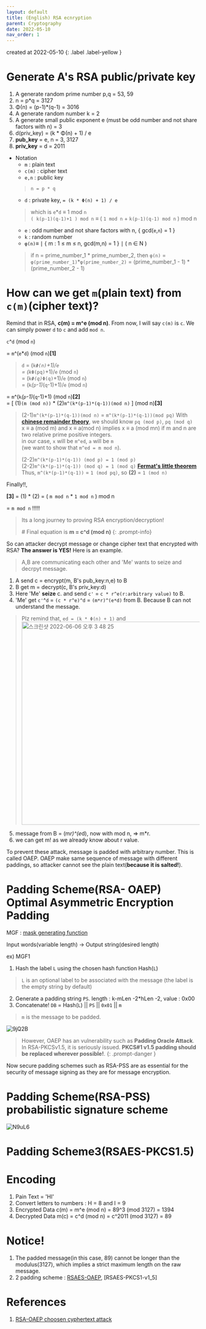 ```yaml
---
layout: default
title: (English) RSA ecnryption
parent: Cryptography
date: 2022-05-10
nav_order: 1
---
```


created at 2022-05-10
{: .label .label-yellow }


# Generate A's RSA public/private key
1. A generate random prime number p,q = 53, 59
2. n = p*q = 3127
3. Φ(n) = (p-1)*(q-1) = 3016
4. A generate random number k = 2
5. A generate small public exponent e (must be odd number and not share factors with n) = 3
6. d(priv_key) = (k * Φ(n) + 1) / e
7. __pub_key__ = e, n = 3, 3127
8. __priv_key__ = d = 2011

* Notation
  * `m` : plain text
  * `c(m)` : cipher text
  * `e,n` : public key
  > `n = p * q`
  * `d` : private key, `= (k * Φ(n) + 1) / e`
  > which is `e`*`d` ≡ 1 mod `n`   
  > `( k(p-1)(q-1)+1 ) mod n` ≡ ( `1 mod n` + `k(p-1)(q-1) mod n` ) mod n
  * `e` : odd number and not share factors with n, { gcd(`e`,`n`) = 1 }
  * `k` : random number
  * `φ(n)`≡ ∣ { m : 1 ≤ m ≤ n, gcd(m,n) = 1 } ∣ ( n ∈ N )
  > if n = prime_number_1 * prime_number_2, then `φ(n)` = `φ(prime_number_1)`*`φ(prime_number_2)` = (prime_number_1 - 1) * (prime_number_2 - 1)

# How can we get `m`(plain text) from `c(m)`(cipher text)?

Remind that in RSA, **c(m) = m^e (mod n)**. From now, I will say `c(m)` is `c`. We can simply power `d` to `c` and add `mod n`.

`c`^`d` (mod `n`)

= `m`^(`e`*`d`) (mod `n`)**[1]**
> `d` = (`k`*`Φ(n)`+1)/`e`   
> = (`k`*`Φ(pq)`+1)/`e` (mod `n`)    
> = (`k`*`Φ(q)`*`Φ(q)`+1)/`e` (mod `n`)    
> = (`k`*(`p`-1)*(`q`-1)+1)/`e` (mod `n`)   

= `m`^(`k`*(`p`-1)*(`q`-1)+1) (mod `n`)**[2]**    
= [ (1)`(m (mod n))` * (2)`m^(k*(p-1)*(q-1))(mod n)` ] (mod n)**[3]**    

> (2-1)`m^(k*(p-1)*(q-1))(mod n)` = `m^(k*(p-1)*(q-1))(mod pq)`
> With **[chinese remainder theory](https://en.wikipedia.org/wiki/Chinese_remainder_theorem)**, we should know `pq (mod p)`, `pq (mod q)`    
> x ≡ a (mod m) and x ≡ a(mod n) implies x ≡ a (mod mn) if m and n are two relative prime positive integers.     
> in our case, `x` will be `m^ed`, `a` will be `m`    
> (we want to show that `m^ed = m mod n`).
> 
> (2-2)`m^(k*(p-1)*(q-1)) (mod p) = 1 (mod p)`    
> (2-2)`m^(k*(p-1)*(q-1)) (mod q) = 1 (mod q)` **[Fermat's little theorem](https://en.wikipedia.org/wiki/Fermat%27s_little_theorem)**    
> Thus, `m^(k*(p-1)*(q-1))` = `1 (mod pq)`, so **(2)** = `1 (mod n)`    

Finally!!, 

**[3]** = (1) * (2) = ( `m mod n` * `1 mod n` ) mod n 

= `m mod n` !!!!!

> Its a long journey to proving RSA encryption/decryption!
> 
> \# Final equation is **m = c^d (mod n)**
{: .prompt-info}

So can attacker decrypt message or change cipher text that encrypted with RSA? **The answer is YES!** Here is an example.
> A,B are communicating each other and 'Me' wants to seize and decrpyt message.

1. A send c = encrypt(m, B's pub_key:n,e) to B
2. B get m = decrypt(c, B's priv_key:d)
3. Here 'Me' **seize** c. and send `c'` = `c * r^e(r:arbitrary value)` to B.
4. 'Me' get `c'`^`d` = `(c * r^e)^d` = `(m*r)^(e*d)` from B. Because B can not understand the message.    
  > Plz remind that, `ed = (k * Φ(n) + 1)` and
  > <img width="530" alt="스크린샷 2022-06-06 오후 3 48 25" src="https://user-images.githubusercontent.com/29156882/172110152-0c65d5ab-fc81-4277-a987-7f6d6a7f95b4.png">
5. message from B = (m*r)^(e*d), now with mod n, => m*r.
6. we can get m! as we already know about r value.

To prevent these attack, message is padded with arbitrary number. This is called OAEP. OAEP make same sequence of message with different paddings, so attacker cannot see the plain text(**because it is salted!**).

# Padding Scheme(RSA- OAEP) Optimal Asymmetric Encryption Padding

MGF : [mask generating function](https://en.wikipedia.org/wiki/Mask_generation_function)

Input words(variable length) -> Output string(desired length)

ex) MGF1

1. Hash the label `L` using the chosen hash function Hash(`L`)    
  > `L` is an optional label to be associated with the message (the label is the empty string by default)
2. Generate a padding string `PS`. length : k-mLen -2*hLen -2, value : 0x00   
3. Concatenate! `DB` = Hash(`L`) || `PS` || `0x01` || `m`   
  > `m` is the message to be padded.

![9jQ2B](https://user-images.githubusercontent.com/29156882/172103665-61fcbabf-a794-4515-b3bf-cad1da72d975.png)

> However, OAEP has an vulnerability such as **Padding Oracle Attack**. In RSA-PKCSv1.5, it is seriously issued. **PKCS#1 v1.5 padding should be replaced wherever possible!**.
{: .prompt-danger }

Now secure padding schemes such as RSA-PSS are as essential for the security of message signing as they are for message encryption.

# Padding Scheme(RSA-PSS) probabilistic signature scheme
![N9uL6](https://user-images.githubusercontent.com/29156882/172111176-e1cf4311-741a-48c8-8bcf-798da55971aa.png)




# Padding Scheme3(RSAES-PKCS1.5)

# Encoding
1. Pain Text = 'HI'
2. Convert letters to numbers : H  = 8 and I = 9
3. Encrypted Data c(m) = m^e (mod n)       =   89^3 (mod 3127)     = 1394
4. Decrypted Data m(c) = c^d (mod n)       =   c^2011 (mod 3127)   = 89

# Notice!
1. The padded message(in this case, 89) cannot be longer than the modulus(3127), which implies a strict maximum length on the raw message.
2. 2 padding scheme : [RSAES-OAEP](https://en.wikipedia.org/wiki/Optimal_asymmetric_encryption_padding), [RSAES-PKCS1-v1_5]

# References
1. [RSA-OAEP choosen cyphertext attack](https://link.springer.com/content/pdf/10.1007/3-540-44647-8_14.pdf)


